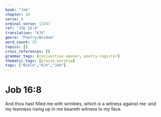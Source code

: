 ```yaml
---
book: "Job"
chapter: 16
verse: 8
ordinal_verse: 13247
ref: "Job 16:8"
translation: "KJV"
genre: "Poetry/Wisdom"
word_count: 25
topics: []
cross_references: []
grammar_tags: [conjunctive-opener, poetry-register]
thematic_tags: [praise-worship]
tags: ["Bible","KJV","Job"]
---
```


# Job 16:8

And thou hast filled me with wrinkles, which is a witness against me: and my leanness rising up in me beareth witness to my face.
